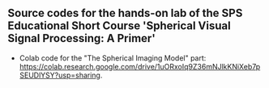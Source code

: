 ## Source codes for the hands-on lab of  the SPS Educational Short Course 'Spherical Visual Signal Processing: A Primer' 
- Colab code for the "The Spherical Imaging Model" part: https://colab.research.google.com/drive/1uORxoIq9Z36mNJlkKNiXeb7pSEUDlYSY?usp=sharing.

